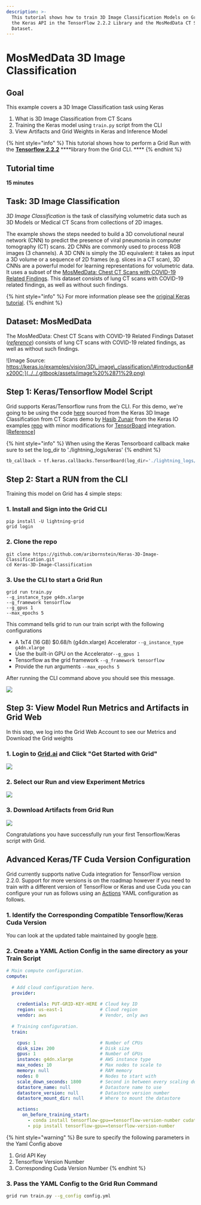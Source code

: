 ```yaml
---
description: >-
  This tutorial shows how to train 3D Image Classification Models on Grid using
  the Keras API in the TensorFlow 2.2.2 Library and the MosMedData CT Scan
  Dataset.
---
```


# MosMedData 3D Image Classification

## Goal <a id="goal"></a>

This example covers a 3D Image Classification task using Keras‌

1. What is 3D Image Classification from CT Scans
2. Training the Keras model using `train.py` script from the CLI
3. View Artifacts and Grid Weights in Keras and Inference Model

{% hint style="info" %}
This tutorial shows how to perform a Grid Run with the [**Tensorflow 2.2.2**](https://github.com/tensorflow/tensorflow/releases/tag/v2.2.2) ****library from the Grid CLI. **** 
{% endhint %}

## Tutorial time <a id="tutorial-time"></a>

**15 minutes**‌

## Task: 3D Image Classification <a id="task-3d-image-classification"></a>

‌_3D Image Classification_ is the task of classifying volumetric data such as 3D Models or Medical CT Scans from collections of 2D images.  
  
The example shows the steps needed to build a 3D convolutional neural network \(CNN\) to predict the presence of viral pneumonia in computer tomography \(CT\) scans. 2D CNNs are commonly used to process RGB images \(3 channels\). A 3D CNN is simply the 3D equivalent: it takes as input a 3D volume or a sequence of 2D frames \(e.g. slices in a CT scan\), 3D CNNs are a powerful model for learning representations for volumetric data. It uses a subset of the [MosMedData: Chest CT Scans with COVID-19 Related Findings](https://arxiv.org/abs/2005.06465). This dataset consists of lung CT scans with COVID-19 related findings, as well as without such findings. 

{% hint style="info" %}
For more information please see the [original Keras tutorial](https://keras.io/examples/vision/3D_image_classification/).‌
{% endhint %}

## Dataset: MosMedData <a id="dataset-mosmeddata"></a>

The MosMedData: Chest CT Scans with COVID-19 Related Findings Dataset \([_reference_](https://www.medrxiv.org/content/10.1101/2020.05.20.20100362v1)\) consists of lung CT scans with COVID-19 related findings, as well as without such findings.‌

![Image Source: https://keras.io/examples/vision/3D\_image\_classification/\#introduction&#x200C;](../../.gitbook/assets/image%20%2871%29.png)

## Step 1: Keras/Tensorflow Model Script <a id="step-1-model"></a>

Grid supports Keras/Tensorflow runs from the CLI. For this demo, we're going to be using the code [here](https://github.com/aribornstein/gridDemos/blob/main/flash/train_object_detection.py) sourced from the Keras 3D Image Classification from CT Scans demo by [Hasib Zunair](https://hasibzunair.github.io/) from the Keras IO examples [repo](https://github.com/keras-team/keras-io/tree/master/examples) with minor modifications for [TensorBoard](https://www.tensorflow.org/tensorboard) integration. \[[Reference](https://keras.io/examples/vision/3D_image_classification/)\]

{% hint style="info" %}
When using the Keras Tensorboard callback make sure to set the log\_dir to './lightning\_logs/keras'
{% endhint %}

```python
tb_callback = tf.keras.callbacks.TensorBoard(log_dir='./lightning_logs/keras')
```

## Step 2: Start a RUN from the CLI <a id="step-2-start-a-run"></a>

Training this model on Grid has 4 simple steps:‌

### 1. Install and Sign into the Grid CLI

```text
pip install -U lightning-grid
grid login
```

### 2. Clone the repo 

```text
‌git clone https://github.com/aribornstein/Keras-3D-Image-Classification.git
cd Keras-3D-Image-Classification
```

### 3. Use the CLI to start a Grid Run 

```text
grid run train.py 
--g_instance_type g4dn.xlarge 
--g_framework tensorflow 
--g_gpus 1 
--max_epochs 5‌
```

This command tells grid to run our train script with the following configurations

* A 1xT4 \(16 GB\) $0.68/h \(g4dn.xlarge\) Accelerator `--g_instance_type g4dn.xlarge`
* Use the built-in GPU on the Accelerator`--g_gpus 1`
* Tensorflow as the grid framework `--g_framework tensorflow`
* Provide the run arguments `--max_epochs 5`

After running the CLI command above you should see this message.‌

![](../../.gitbook/assets/image%20%2891%29.png)

## Step 3: View Model Run Metrics and Artifacts in Grid Web <a id="step-3-use-the-model-for-predictions"></a>

In this step, we log into the Grid Web Account to see our Metrics and Download the Grid weights 

### 1. Login to [Grid.ai](https://www.grid.ai/) and Click "Get Started with Grid"

![](../../.gitbook/assets/image%20%28117%29%20%282%29.png)

###  2. Select our Run and view Experiment Metrics 

![](../../.gitbook/assets/image%20%28110%29.png)

### 3. Download Artifacts from Grid Run

![](../../.gitbook/assets/image%20%283%29.png)

Congratulations you have successfully run your first Tensorflow/Keras script with Grid.

## Advanced Keras/TF Cuda Version Configuration  <a id="bonus-cli-equivalent"></a>

Grid currently supports native Cuda integration for TensorFlow version 2.2.0. Support for more versions is on the roadmap however if you need to train with a different version of TensorFlow or Keras and use Cuda you can configure your run as follows using an [Actions](../../products/run-run-and-sweep-github-files/actions.md) YAML configuration as follows.

### 1. Identify the Corresponding Compatible Tensorflow/Keras Cuda Version 

You can look at the updated table maintained by google [here](https://www.tensorflow.org/install/source#gpu).

### 2. Create a YAML Action Config in the same directory as your Train Script 

```yaml
# Main compute configuration.
compute:
  
  # Add cloud configuration here.
  provider:
  
    credentials: PUT-GRID-KEY-HERE # Cloud key ID
    region: us-east-1              # Cloud region
    vendor: aws                    # Vendor, only aws
  
  # Training configuration.
  train:

    cpus: 1                        # Number of CPUs
    disk_size: 200                 # Disk size
    gpus: 1                        # Number of GPUs
    instance: g4dn.xlarge          # AWS instance type
    max_nodes: 10                  # Max nodes to scale to
    memory: null                   # RAM memory
    nodes: 0                       # Nodes to start with
    scale_down_seconds: 1800       # Second in between every scaling down evaluation
    datastore_name: null           # Datastore name to use 
    datastore_version: null        # Datastore version number
    datastore_mount_dir: null      # Where to mount the datastore

    actions:
      on_before_training_start:
        - conda install tensorflow-gpu==tensorflow-version-number cudatoolkit=corresponding-cuda-version-number -c anaconda -y 
        - pip install tensorflow-gpu==tensorflow-version-number 
```

{% hint style="warning" %}
Be sure to specify the following parameters in the Yaml Config above

1. Grid API Key
2. Tensorflow Version Number
3. Corresponding Cuda Version Number
{% endhint %}

### 3. Pass the YAML Config to the Grid Run Command

```bash
grid run train.py --g_config config.yml
```





